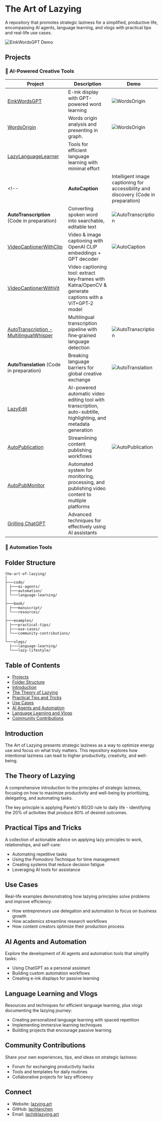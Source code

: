 # The Art of Lazying

A repository that promotes strategic laziness for a simplified, productive life, encompassing AI agents, language learning, and vlogs with practical tips and real-life use cases.

![EinkWordsGPT Demo](https://raw.githubusercontent.com/lachlanchen/the-art-of-lazying/refs/heads/main/code/EinkWordsGPT/demo.jpg)

## Projects

### 🤖 AI-Powered Creative Tools

| Project | Description | Demo |
|---------|-------------|------|
| [EinkWordsGPT](https://github.com/lachlanchen/the-art-of-lazying/tree/main/code/EinkWordsGPT) | E-ink display with GPT-powered word learning | ![WordsOrigin](demos/words_card_arabic.JPG) |
| [WordsOrigin](https://github.com/lachlanchen/WordOrigins) | Words origin analysis and presenting in graph. | ![WordsOrigin](demos/words_origin.jpg) |
| [LazyLanguageLearner](https://github.com/lachlanchen/lazylanguagelearner) | Tools for efficient language learning with minimal effort | |
<!--| **AutoCaption** | Intelligent image captioning for accessibility and discovery (Code in preparation) | ![AutoCaption](demos/autocaption.PNG) |
| **AutoTranscription** (Code in preparation) | Converting spoken word into searchable, editable text | ![AutoTranscription](demos/autotranscription.PNG) | -->
| [VideoCaptionerWithClip](https://github.com/lachlanchen/VideoCaptionerWithClip) | Video & image captioning with OpenAI CLIP embeddings + GPT decoder | ![AutoCaption](demos/autocaption.PNG) |
| [VideoCaptionerWithVit](https://github.com/lachlanchen/VideoCaptionerWithVit) | Video captioning tool: extract key‑frames with Katna/OpenCV & generate captions with a ViT+GPT‑2 model | |
| [AutoTranscription - MultilingualWhisper](https://github.com/lachlanchen/MultilingualWhisper) | Multilingual transcription pipeline with fine‑grained language detection | ![AutoTranscription](demos/autotranscription.PNG) |
| **AutoTranslation** (Code in preparation) | Breaking language barriers for global creative exchange | ![AutoTranslation](demos/autotranslation.JPG) |
| [LazyEdit](https://github.com/lachlanchen/LazyEdit) | AI-powered automatic video editing tool with transcription, auto-subtitle, highlighting, and metadata generation |  |
| [AutoPublication](https://github.com/lachlanchen/AutoPublication) | Streamlining content publishing workflows | ![AutoPublication](demos/autopublication.png) |
| [AutoPubMonitor](https://github.com/lachlanchen/AutoPubMonitor) | Automated system for monitoring, processing, and publishing video content to multiple platforms |  |
| [Grilling ChatGPT](https://github.com/lachlanchen/grilling_chatgpt) | Advanced techniques for effectively using AI assistants | |

### 🔄 Automation Tools



## Folder Structure

```
the-art-of-lazying/
│
├───code/
│ ├───ai-agents/
│ ├───automation/
│ └───language-learning/
│
├───book/
│ ├───manuscript/
│ └───resources/
│
├───examples/
│ ├───practical-tips/
│ ├───use-cases/
│ └───community-contributions/
│
└───vlogs/
  ├───language-learning/
  └───lazy-lifestyle/
```

## Table of Contents

- [Projects](#projects)
- [Folder Structure](#folder-structure)
- [Introduction](#introduction)
- [The Theory of Lazying](#the-theory-of-lazying)
- [Practical Tips and Tricks](#practical-tips-and-tricks)
- [Use Cases](#use-cases)
- [AI Agents and Automation](#ai-agents-and-automation)
- [Language Learning and Vlogs](#language-learning-and-vlogs)
- [Community Contributions](#community-contributions)

## Introduction

The Art of Lazying presents strategic laziness as a way to optimize energy use and focus on what truly matters. This repository explores how intentional laziness can lead to higher productivity, creativity, and well-being.

## The Theory of Lazying

A comprehensive introduction to the principles of strategic laziness, focusing on how to maximize productivity and well-being by prioritizing, delegating, and automating tasks.

The key principle is applying Pareto's 80/20 rule to daily life - identifying the 20% of activities that produce 80% of desired outcomes.

## Practical Tips and Tricks

A collection of actionable advice on applying lazy principles to work, relationships, and self-care:
- Automating repetitive tasks
- Using the Pomodoro Technique for time management
- Creating systems that reduce decision fatigue
- Leveraging AI tools for assistance

## Use Cases

Real-life examples demonstrating how lazying principles solve problems and improve efficiency:
- How entrepreneurs use delegation and automation to focus on business growth
- How academics streamline research workflows
- How content creators optimize their production process

## AI Agents and Automation

Explore the development of AI agents and automation tools that simplify tasks:
- Using ChatGPT as a personal assistant
- Building custom automation workflows
- Creating e-ink displays for passive learning

## Language Learning and Vlogs

Resources and techniques for efficient language learning, plus vlogs documenting the lazying journey:
- Creating personalized language learning with spaced repetition
- Implementing immersive learning techniques
- Building projects that encourage passive learning

## Community Contributions

Share your own experiences, tips, and ideas on strategic laziness:
- Forum for exchanging productivity hacks
- Tools and templates for daily routines
- Collaborative projects for lazy efficiency

## Connect

- Website: [lazying.art](https://lazying.art)
- GitHub: [lachlanchen](https://github.com/lachlanchen)
- Email: lach@lazying.art
